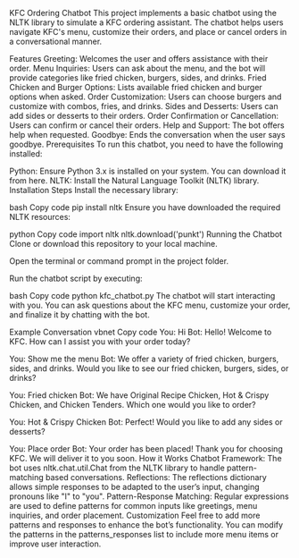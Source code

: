 KFC Ordering Chatbot
This project implements a basic chatbot using the NLTK library to simulate a KFC ordering assistant. The chatbot helps users navigate KFC's menu, customize their orders, and place or cancel orders in a conversational manner.

Features
Greeting: Welcomes the user and offers assistance with their order.
Menu Inquiries: Users can ask about the menu, and the bot will provide categories like fried chicken, burgers, sides, and drinks.
Fried Chicken and Burger Options: Lists available fried chicken and burger options when asked.
Order Customization: Users can choose burgers and customize with combos, fries, and drinks.
Sides and Desserts: Users can add sides or desserts to their orders.
Order Confirmation or Cancellation: Users can confirm or cancel their orders.
Help and Support: The bot offers help when requested.
Goodbye: Ends the conversation when the user says goodbye.
Prerequisites
To run this chatbot, you need to have the following installed:

Python: Ensure Python 3.x is installed on your system. You can download it from here.
NLTK: Install the Natural Language Toolkit (NLTK) library.
Installation Steps
Install the necessary library:

bash
Copy code
pip install nltk
Ensure you have downloaded the required NLTK resources:

python
Copy code
import nltk
nltk.download('punkt')
Running the Chatbot
Clone or download this repository to your local machine.

Open the terminal or command prompt in the project folder.

Run the chatbot script by executing:

bash
Copy code
python kfc_chatbot.py
The chatbot will start interacting with you. You can ask questions about the KFC menu, customize your order, and finalize it by chatting with the bot.

Example Conversation
vbnet
Copy code
You: Hi
Bot: Hello! Welcome to KFC. How can I assist you with your order today?

You: Show me the menu
Bot: We offer a variety of fried chicken, burgers, sides, and drinks. Would you like to see our fried chicken, burgers, sides, or drinks?

You: Fried chicken
Bot: We have Original Recipe Chicken, Hot & Crispy Chicken, and Chicken Tenders. Which one would you like to order?

You: Hot & Crispy Chicken
Bot: Perfect! Would you like to add any sides or desserts?

You: Place order
Bot: Your order has been placed! Thank you for choosing KFC. We will deliver it to you soon.
How it Works
Chatbot Framework: The bot uses nltk.chat.util.Chat from the NLTK library to handle pattern-matching based conversations.
Reflections: The reflections dictionary allows simple responses to be adapted to the user’s input, changing pronouns like "I" to "you".
Pattern-Response Matching: Regular expressions are used to define patterns for common inputs like greetings, menu inquiries, and order placement.
Customization
Feel free to add more patterns and responses to enhance the bot’s functionality. You can modify the patterns in the patterns_responses list to include more menu items or improve user interaction.